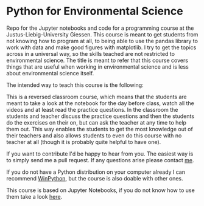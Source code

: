 # Python for Environmental Science
Repo for the Jupyter notebooks and code for a programming course at the Justus-Liebig-University Giessen. This course is meant to get students from not knowing how to program at all, to being able to use the pandas library to work with data and make good figures with matplotlib. I try to get the topics across in a universal way, so the skills teached are not restricted to environmental science. The title is meant to refer that this course covers things that are useful when working in environmental science and is less about environmental science itself.  

The intended way to teach this course is the following:

This is a reversed classroom course, which means that the students are meant to take a look at the notebook for the day before class, watch all the videos and at least read the practice questions. In the classroom the students and teacher discuss the practice questions and then the students do the exercises on their on, but can ask the teacher at any time to help them out. This way enables the students to get the most knowledge out of their teachers and also allows students to even do this course with no teacher at all (though it is probably quite helpful to have one).

If you want to contribute I'd be happy to hear from you. The easiest way is to simply send me a pull request. If any questions arise please contact [me](https://www.uni-giessen.de/fbz/fb09/institute/ilr/wasser/mitarbeiter/copy_of_houska).

If you do not have a Python distribution on your computer already I can recommend [WinPython](https://winpython.github.io/), but the course is also doable with other ones.

This course is based on Jupyter Notebooks, if you do not know how to use them take a look [here](https://www.datacamp.com/community/tutorials/tutorial-jupyter-notebook).
